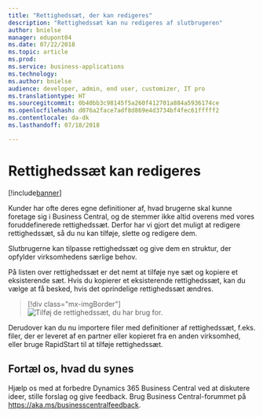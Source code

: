```yaml
---
title: "Rettighedssæt, der kan redigeres"
description: "Rettighedssæt kan nu redigeres af slutbrugeren"
author: bnielse
manager: edupont04
ms.date: 07/22/2018
ms.topic: article
ms.prod: 
ms.service: business-applications
ms.technology: 
ms.author: bnielse
audience: developer, admin, end user, customizer, IT pro
ms.translationtype: HT
ms.sourcegitcommit: 0b40bb3c98145f5a260f412701a884a5936174ce
ms.openlocfilehash: d076a2face7adf8d869e4d3734bf4fec61fffff2
ms.contentlocale: da-dk
ms.lasthandoff: 07/18/2018

---
```


# <a name="permission-sets-are-editable"></a>Rettighedssæt kan redigeres

[!include[banner](../../includes/banner.md)]

Kunder har ofte deres egne definitioner af, hvad brugerne skal kunne foretage sig i Business Central, og de stemmer ikke altid overens med vores foruddefinerede rettighedssæt. Derfor har vi gjort det muligt at redigere rettighedssæt, så du nu kan tilføje, slette og redigere dem.

Slutbrugerne kan tilpasse rettighedssæt og give dem en struktur, der opfylder virksomhedens særlige behov.  

På listen over rettighedssæt er det nemt at tilføje nye sæt og kopiere et eksisterende sæt. Hvis du kopierer et eksisterende rettighedssæt, kan du vælge at få besked, hvis det oprindelige rettighedssæt ændres.  

> [!div class="mx-imgBorder"]
> ![](media/editablepermissionsets_list.png "Tilføj de rettighedssæt, du har brug for.")

Derudover kan du nu importere filer med definitioner af rettighedssæt, f.eks. filer, der er leveret af en partner eller kopieret fra en anden virksomhed, eller bruge RapidStart til at tilføje rettighedssæt.

<!--
### Who uses this feature
End users, admins, customizers, developers, IT pros
## Status
### Availability
Cloud, On-premises, Hybrid
### Regional availability
No regional restrictions. All Dynamics 365 Business Central supported markets.
-->

## <a name="tell-us-what-you-think"></a>Fortæl os, hvad du synes
Hjælp os med at forbedre Dynamics 365 Business Central ved at diskutere ideer, stille forslag og give feedback. Brug Business Central-forummet på https://aka.ms/businesscentralfeedback.

